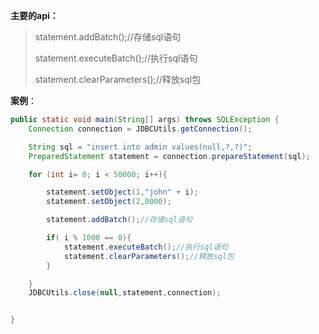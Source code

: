 **主要的api：**

>   statement.addBatch();//存储sql语句
>
>   statement.executeBatch();//执行sql语句
>
>   statement.clearParameters();//释放sql包

**案例**：

```java
public static void main(String[] args) throws SQLException {
    Connection connection = JDBCUtils.getConnection();

    String sql = "insert into admin values(null,?,?)";
    PreparedStatement statement = connection.prepareStatement(sql);

    for (int i= 0; i < 50000; i++){

        statement.setObject(1,"john" + i);
        statement.setObject(2,0000);

        statement.addBatch();//存储sql语句

        if( i % 1000 == 0){
            statement.executeBatch();//执行sql语句
            statement.clearParameters();//释放sql包
        }

    }
    JDBCUtils.close(null,statement,connection);


}
```

